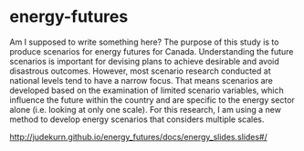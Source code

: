 # energy-futures
Am I supposed to write something here?
The purpose of this study is to produce scenarios for energy futures for Canada. Understanding the future scenarios is important for devising plans to achieve desirable and avoid disastrous outcomes. However, most scenario research conducted at national levels tend to have a narrow focus. That means scenarios are developed based on the examination of limited scenario variables, which influence the future within the country and are specific to the energy sector alone (i.e. looking at only one scale). For this research, I am using a new method to develop energy scenarios that considers multiple scales.

http://judekurn.github.io/energy_futures/docs/energy_slides.slides#/
